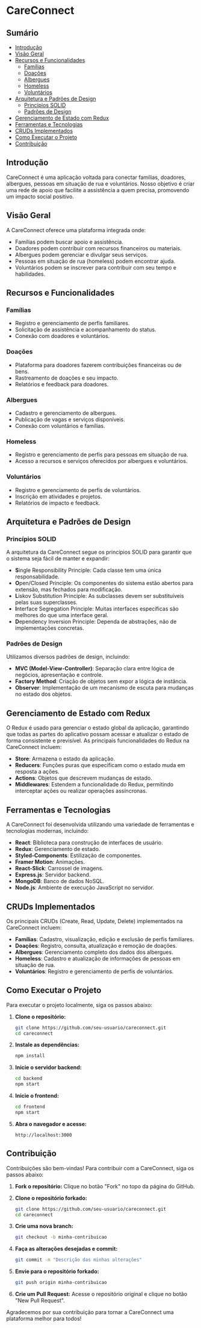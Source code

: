 # CareConnect

## Sumário
- [Introdução](#introdução)
- [Visão Geral](#visão-geral)
- [Recursos e Funcionalidades](#recursos-e-funcionalidades)
  - [Famílias](#famílias)
  - [Doações](#doações)
  - [Albergues](#albergues)
  - [Homeless](#homeless)
  - [Voluntários](#voluntários)
- [Arquitetura e Padrões de Design](#arquitetura-e-padrões-de-design)
  - [Princípios SOLID](#princípios-solid)
  - [Padrões de Design](#padrões-de-design)
- [Gerenciamento de Estado com Redux](#gerenciamento-de-estado-com-redux)
- [Ferramentas e Tecnologias](#ferramentas-e-tecnologias)
- [CRUDs Implementados](#cruds-implementados)
- [Como Executar o Projeto](#como-executar-o-projeto)
- [Contribuição](#contribuição)

## Introdução

CareConnect é uma aplicação voltada para conectar famílias, doadores, albergues, pessoas em situação de rua e voluntários. Nosso objetivo é criar uma rede de apoio que facilite a assistência a quem precisa, promovendo um impacto social positivo.

## Visão Geral

A CareConnect oferece uma plataforma integrada onde:
- Famílias podem buscar apoio e assistência.
- Doadores podem contribuir com recursos financeiros ou materiais.
- Albergues podem gerenciar e divulgar seus serviços.
- Pessoas em situação de rua (homeless) podem encontrar ajuda.
- Voluntários podem se inscrever para contribuir com seu tempo e habilidades.

## Recursos e Funcionalidades

### Famílias
- Registro e gerenciamento de perfis familiares.
- Solicitação de assistência e acompanhamento do status.
- Conexão com doadores e voluntários.

### Doações
- Plataforma para doadores fazerem contribuições financeiras ou de bens.
- Rastreamento de doações e seu impacto.
- Relatórios e feedback para doadores.

### Albergues
- Cadastro e gerenciamento de albergues.
- Publicação de vagas e serviços disponíveis.
- Conexão com voluntários e famílias.

### Homeless
- Registro e gerenciamento de perfis para pessoas em situação de rua.
- Acesso a recursos e serviços oferecidos por albergues e voluntários.

### Voluntários
- Registro e gerenciamento de perfis de voluntários.
- Inscrição em atividades e projetos.
- Relatórios de impacto e feedback.

## Arquitetura e Padrões de Design

### Princípios SOLID

A arquitetura da CareConnect segue os princípios SOLID para garantir que o sistema seja fácil de manter e expandir:

- **S**ingle Responsibility Principle: Cada classe tem uma única responsabilidade.
- **O**pen/Closed Principle: Os componentes do sistema estão abertos para extensão, mas fechados para modificação.
- **L**iskov Substitution Principle: As subclasses devem ser substituíveis pelas suas superclasses.
- **I**nterface Segregation Principle: Muitas interfaces específicas são melhores do que uma interface geral.
- **D**ependency Inversion Principle: Dependa de abstrações, não de implementações concretas.

### Padrões de Design

Utilizamos diversos padrões de design, incluindo:
- **MVC (Model-View-Controller)**: Separação clara entre lógica de negócios, apresentação e controle.
- **Factory Method**: Criação de objetos sem expor a lógica de instância.
- **Observer**: Implementação de um mecanismo de escuta para mudanças no estado dos objetos.

## Gerenciamento de Estado com Redux

O Redux é usado para gerenciar o estado global da aplicação, garantindo que todas as partes do aplicativo possam acessar e atualizar o estado de forma consistente e previsível. As principais funcionalidades do Redux na CareConnect incluem:
- **Store**: Armazena o estado da aplicação.
- **Reducers**: Funções puras que especificam como o estado muda em resposta a ações.
- **Actions**: Objetos que descrevem mudanças de estado.
- **Middlewares**: Estendem a funcionalidade do Redux, permitindo interceptar ações ou realizar operações assíncronas.

## Ferramentas e Tecnologias

A CareConnect foi desenvolvida utilizando uma variedade de ferramentas e tecnologias modernas, incluindo:
- **React**: Biblioteca para construção de interfaces de usuário.
- **Redux**: Gerenciamento de estado.
- **Styled-Components**: Estilização de componentes.
- **Framer Motion**: Animações.
- **React-Slick**: Carrossel de imagens.
- **Express.js**: Servidor backend.
- **MongoDB**: Banco de dados NoSQL.
- **Node.js**: Ambiente de execução JavaScript no servidor.

## CRUDs Implementados

Os principais CRUDs (Create, Read, Update, Delete) implementados na CareConnect incluem:
- **Famílias**: Cadastro, visualização, edição e exclusão de perfis familiares.
- **Doações**: Registro, consulta, atualização e remoção de doações.
- **Albergues**: Gerenciamento completo dos dados dos albergues.
- **Homeless**: Cadastro e atualização de informações de pessoas em situação de rua.
- **Voluntários**: Registro e gerenciamento de perfis de voluntários.

## Como Executar o Projeto

Para executar o projeto localmente, siga os passos abaixo:

1. **Clone o repositório:**
   ```bash
   git clone https://github.com/seu-usuario/careconnect.git
   cd careconnect
   ```

2. **Instale as dependências:**
   ```bash
   npm install
   ```

3. **Inicie o servidor backend:**
   ```bash
   cd backend
   npm start
   ```

4. **Inicie o frontend:**
   ```bash
   cd frontend
   npm start
   ```

5. **Abra o navegador e acesse:**
   ```
   http://localhost:3000
   ```

## Contribuição

Contribuições são bem-vindas! Para contribuir com a CareConnect, siga os passos abaixo:

1. **Fork o repositório:**
   Clique no botão "Fork" no topo da página do GitHub.

2. **Clone o repositório forkado:**
   ```bash
   git clone https://github.com/seu-usuario/careconnect.git
   cd careconnect
   ```

3. **Crie uma nova branch:**
   ```bash
   git checkout -b minha-contribuicao
   ```

4. **Faça as alterações desejadas e commit:**
   ```bash
   git commit -m "Descrição das minhas alterações"
   ```

5. **Envie para o repositório forkado:**
   ```bash
   git push origin minha-contribuicao
   ```

6. **Crie um Pull Request:**
   Acesse o repositório original e clique no botão "New Pull Request".

Agradecemos por sua contribuição para tornar a CareConnect uma plataforma melhor para todos!
